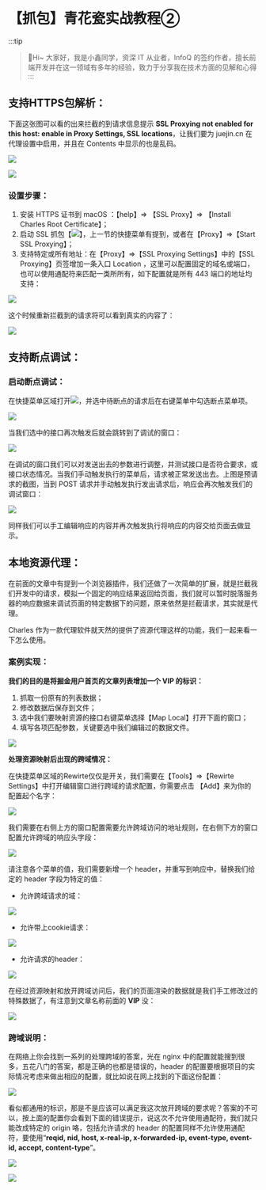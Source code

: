 # 【抓包】青花瓷实战教程②

:::tip
>🎄Hi~ 大家好，我是小鑫同学，资深 IT 从业者，InfoQ 的签约作者，擅长前端开发并在这一领域有多年的经验，致力于分享我在技术方面的见解和心得
:::

## 支持HTTPS包解析：

下面这张图可以看的出来拦截的到请求信息提示 **SSL Proxying not enabled for this host: enable in Proxy Settings, SSL locations**，让我们要为 juejin.cn 在代理设置中启用，并且在 Contents 中显示的也是乱码。

![](https://picgo-2022.oss-cn-beijing.aliyuncs.com/202308281554746.png)

![](https://picgo-2022.oss-cn-beijing.aliyuncs.com/202308281554573.png)

### 设置步骤：

1.  安装 HTTPS 证书到 macOS ：【help】=> 【SSL Proxy】=> 【Install Charles Root Certificate】；
2.  启动 SSL 抓包【![](https://picgo-2022.oss-cn-beijing.aliyuncs.com/202308281554595.png)】，上一节的快捷菜单有提到，或者在【Proxy】=>【Start SSL Proxying】；
3.  支持特定或所有地址：在【Proxy】=>【SSL Proxying Settings】中的【SSL Proxying】页签增加一条入口 Location ，这里可以配置固定的域名或端口，也可以使用通配符来匹配一类所所有，如下配置就是所有 443 端口的地址均支持：

![](https://picgo-2022.oss-cn-beijing.aliyuncs.com/202308281554538.png)

这个时候重新拦截到的请求将可以看到真实的内容了：

![](https://picgo-2022.oss-cn-beijing.aliyuncs.com/202308281555994.png)

## 支持断点调试：

### 启动断点调试：

在快捷菜单区域打开![](https://picgo-2022.oss-cn-beijing.aliyuncs.com/202308281555266.png)，并选中待断点的请求后在右键菜单中勾选断点菜单项。

![](https://picgo-2022.oss-cn-beijing.aliyuncs.com/202308281555521.png)

当我们选中的接口再次触发后就会跳转到了调试的窗口：

![](https://picgo-2022.oss-cn-beijing.aliyuncs.com/202308281556715.png)

在调试的窗口我们可以对发送出去的参数进行调整，并测试接口是否符合要求，或接口状态情况。当我们手动触发执行的菜单后，请求被正常发送出去。上图是预请求的截图，当到 POST 请求并手动触发执行发出请求后，响应会再次触发我们的调试窗口：

![](https://picgo-2022.oss-cn-beijing.aliyuncs.com/202308281556378.png)

同样我们可以手工编辑响应的内容并再次触发执行将响应的内容交给页面去做显示。

## 本地资源代理：

在前面的文章中有提到一个浏览器插件，我们还做了一次简单的扩展，就是拦截我们开发中的请求，模拟一个固定的响应结果返回给页面，我们就可以暂时脱落服务器的响应数据来调试页面的特定数据下的问题，原来依然是拦截请求，其实就是代理。

Charles 作为一款代理软件就天然的提供了资源代理这样的功能，我们一起来看一下怎么使用。

### 案例实现：

**我们的目的是将掘金用户首页的文章列表增加一个 VIP 的标识：**

1.  抓取一份原有的列表数据；
2.  修改数据后保存到文件；
3.  选中我们要映射资源的接口右键菜单选择【Map Local】打开下面的窗口；
4.  填写各项匹配参数，关键要选中我们编辑过的数据文件。

![](https://picgo-2022.oss-cn-beijing.aliyuncs.com/202308281556485.png)

**处理资源映射后出现的跨域情况：**

在快捷菜单区域的Rewirte仅仅是开关，我们需要在【Tools】=>【Rewirte Settings】中打开编辑窗口进行跨域的请求配置，你需要点击 【Add】来为你的配置起个名字：

![](https://picgo-2022.oss-cn-beijing.aliyuncs.com/202308281556749.png)

我们需要在右侧上方的窗口配置需要允许跨域访问的地址规则，在右侧下方的窗口配置允许跨域的响应头字段：

![](https://picgo-2022.oss-cn-beijing.aliyuncs.com/202308281557135.png)

请注意各个菜单的值，我们需要新增一个 header，并重写到响应中，替换我们给定的 header 字段为特定的值：

-   允许跨域请求的域：

![](https://picgo-2022.oss-cn-beijing.aliyuncs.com/202308281557083.png)

-   允许带上cookie请求：

![](https://picgo-2022.oss-cn-beijing.aliyuncs.com/202308281557293.png)

-   允许请求的header：

![](https://picgo-2022.oss-cn-beijing.aliyuncs.com/202308281557619.png)

在经过资源映射和放开跨域访问后，我们的页面渲染的数据就是我们手工修改过的特殊数据了，有注意到文章名称前面的 **VIP** 没：

![](https://picgo-2022.oss-cn-beijing.aliyuncs.com/202308281557359.png)

### 跨域说明：

在网络上你会找到一系列的处理跨域的答案，光在 nginx 中的配置就能搜到很多，五花八门的答案，都是正确的也都是错误的，header 的配置要根据项目的实际情况考虑来做出相应的配置，就比如说在网上找到的下面这份配置：

![](https://picgo-2022.oss-cn-beijing.aliyuncs.com/202308281558530.png)

看似都通用的标识，那是不是应该可以满足我这次放开跨域的要求呢？答案的不可以，按上面的配置你会看到下面的错误提示，说这次不允许使用通配符，我们就只能改成特定的 origin 咯，包括允许请求的 header 的配置同样不允许使用通配符，要使用“**reqid, nid, host, x-real-ip, x-forwarded-ip, event-type, event-id, accept, content-type**”。

![](https://picgo-2022.oss-cn-beijing.aliyuncs.com/202308281558371.png)

![](https://picgo-2022.oss-cn-beijing.aliyuncs.com/202308281558289.png)